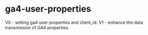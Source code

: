 # ga4-user-properties
V0 - setting ga4 user properties and client_id.
V1 - enhance the data transmission of GA4 properties.
